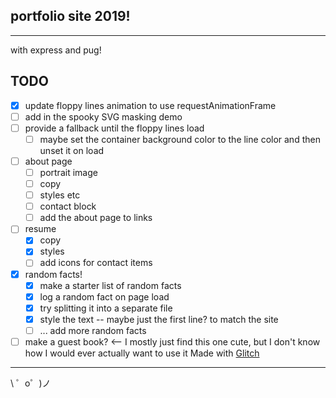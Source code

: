 ## portfolio site 2019! 
----------------
with express and pug!

## TODO
- [x] update floppy lines animation to use requestAnimationFrame
- [ ] add in the spooky SVG masking demo
- [ ] provide a fallback until the floppy lines load
  - [ ] maybe set the container background color to the line color and then unset it on load
- [ ] about page
  - [ ] portrait image
  - [ ] copy
  - [ ] styles etc 
  - [ ] contact block
  - [ ] add the about page to links
- [ ] resume
  - [x] copy
  - [x] styles
  - [ ] add icons for contact items
- [x] random facts!
  - [x] make a starter list of random facts
  - [x] log a random fact on page load
  - [x] try splitting it into a separate file
  - [x] style the text -- maybe just the first line? to match the site 
  - [ ] ... add more random facts
- [ ] make a guest book? <-- I mostly just find this one cute, but I don't know how I would ever actually want to use it
Made with [Glitch](https://glitch.com/)
-------------------

\ ゜o゜)ノ
